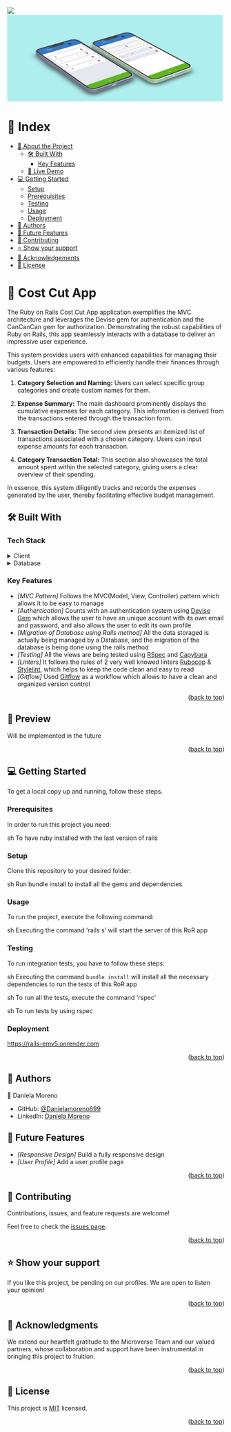 <a name="readme-top"></a>

<img src="https://github.com/microverseinc/curriculum-ruby/blob/main/costcuapp/images/presentation.png">

 <img src="./app/assets/images/presentation.png" alt="logo" width="500"  height="200" />


# 📗 Index

- [📖 About the Project](#about-project)
  - [🛠 Built With](#built-with)
    - [Key Features](#key-features)
  - [🚀 Live Demo](#live-demo)
- [💻 Getting Started](#getting-started)
  - [Setup](#setup)
  - [Prerequisites](#prerequisites)
  - [Testing](#testing)
  - [Usage](#usage)
  - [Deployment](#deployment)
- [👥 Authors](#author)
- [🔭 Future Features](#features)
- [🤝 Contributing](#contributing)
- [⭐️ Show your support](#support)
- [🙏 Acknowledgements](#acknowledgements)
- [📝 License](#license)


# 📖 Cost Cut App <a name="about-project"></a>

The Ruby on Rails Cost Cut App application exemplifies the MVC architecture and leverages the Devise gem for authentication and the CanCanCan gem for authorization. Demonstrating the robust capabilities of Ruby on Rails, this app seamlessly interacts with a database to deliver an impressive user experience.

This system provides users with enhanced capabilities for managing their budgets. Users are empowered to efficiently handle their finances through various features:

1. **Category Selection and Naming:** Users can select specific group categories and create custom names for them.

2. **Expense Summary:** The main dashboard prominently displays the cumulative expenses for each category. This information is derived from the transactions entered through the transaction form.

3. **Transaction Details:** The second view presents an itemized list of transactions associated with a chosen category. Users can input expense amounts for each transaction.

4. **Category Transaction Total:** This section also showcases the total amount spent within the selected category, giving users a clear overview of their spending.

In essence, this system diligently tracks and records the expenses generated by the user, thereby facilitating effective budget management.


## 🛠 Built With <a name="built-with"></a>

### Tech Stack <a name="tech-stack"></a>

<details>
    <summary>Client</summary>
    <ul>
      <li><a href="https://www.ruby-lang.org/en/">Ruby</a></li>
      <li><a href="https://rubyonrails.org/">Ruby on Rails</a></li>
    </ul>
  </details>

<details>
<summary>Database</summary>
  <ul>
   <li><a href="https://www.postgresql.org/">PostgreSQL</a></li>
  </ul>
</details>

### Key Features <a name="key-features"></a>

- *[MVC Pattern]* Follows the MVC(Model, View, Controller) pattern which allows it to be easy to manage
- *[Authentication]* Counts with an authentication system using [Devise Gem](https://github.com/heartcombo/devise) which allows the user to have an unique account with its own email and password, and also allows the user to edit its own profile
- *[Migration of Database using Rails method]* All the data storaged is actually being managed by a Database, and the migration of the database is being done using the rails method
- *[Testing]* All the views are being tested using [RSpec](https://rspec.info/) and [Capybara](https://github.com/teamcapybara/capybara)
- *[Linters]* It follows the rules of 2 very well knowed linters [Rubocop](https://rubocop.org/) & [Stylelint](https://stylelint.io/), which helps to keep the code clean and easy to read
- *[Gitflow]* Used [Gitflow](https://www.atlassian.com/git/tutorials/comparing-workflows/gitflow-workflow) as a workflow which allows to have a clean and organized version control

<p align="right">(<a href="#readme-top">back to top</a>)</p>

## 🚀 Preview <a name="live-demo"></a>

Will be implemented in the future

<p align="right">(<a href="#readme-top">back to top</a>)</p>


## 💻 Getting Started <a name="getting-started"></a>

To get a local copy up and running, follow these steps.

### Prerequisites

In order to run this project you need:

sh
 To have ruby installed with the last version of rails


### Setup

Clone this repository to your desired folder:

sh
  Run bundle install to install all the gems and dependencies


### Usage

To run the project, execute the following command:

sh
  Executing the command 'rails s' will start the server of this RoR app


### Testing

To run integration tests, you have to follow these steps:

sh
  Executing the command `bundle install` will install all the necessary dependencies to run the tests of this RoR app


sh
  To run all the tests, execute the command 'rspec'


sh
  To run tests by using rspec


### Deployment

https://rails-emv5.onrender.com

<p align="right">(<a href="#readme-top">back to top</a>)</p>


## 👥 Authors <a name="author"></a>

👤 Daniela Moreno

- GitHub: [@Danielamoreno699](hhttps://github.com/danielamoreno699)
- LinkedIn: [Daniela Moreno](https://www.linkedin.com/in/daniela-moreno-06a139124/)


## 🔭 Future Features <a name="features"></a>

- *[Responsive Design]* Build a fully responsive design
- *[User Profile]* Add a user profile page

<p align="right">(<a href="#readme-top">back to top</a>)</p>

## 🤝 Contributing <a name="contributing"></a>

Contributions, issues, and feature requests are welcome!

Feel free to check the [issues page](../../issues/).

<p align="right">(<a href="#readme-top">back to top</a>)</p>

## ⭐️ Show your support <a name="support"></a>

If you like this project, be pending on our profiles. We are open to listen your opinion!

<p align="right">(<a href="#readme-top">back to top</a>)</p>

## 🙏 Acknowledgments <a name="acknowledgements"></a>

We extend our heartfelt gratitude to the Microverse Team and our valued partners, whose collaboration and support have been instrumental in bringing this project to fruition.

<p align="right">(<a href="#readme-top">back to top</a>)</p>

## 📝 License <a name="license"></a>

This project is [MIT](./LICENSE) licensed.

<p align="right">(<a href="#readme-top">back to top</a>)</p>